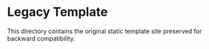 # Legacy Template

This directory contains the original static template site preserved for backward compatibility.
